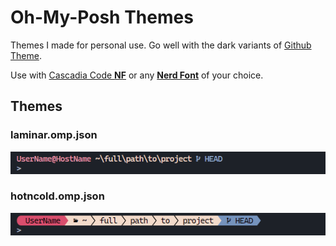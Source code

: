 # Oh-My-Posh Themes

Themes I made for personal use. Go well with the dark variants of [Github Theme](https://marketplace.visualstudio.com/items?itemName=GitHub.github-vscode-theme).

Use with [Cascadia Code **NF**](https://github.com/microsoft/cascadia-code) or any [**Nerd Font**](https://www.nerdfonts.com/font-downloads) of your choice.

## Themes

### laminar.omp.json

![laminar.omp.json](laminar.omp.png)

### hotncold.omp.json

![hotncold.omp.json](hotncold.omp.png)
